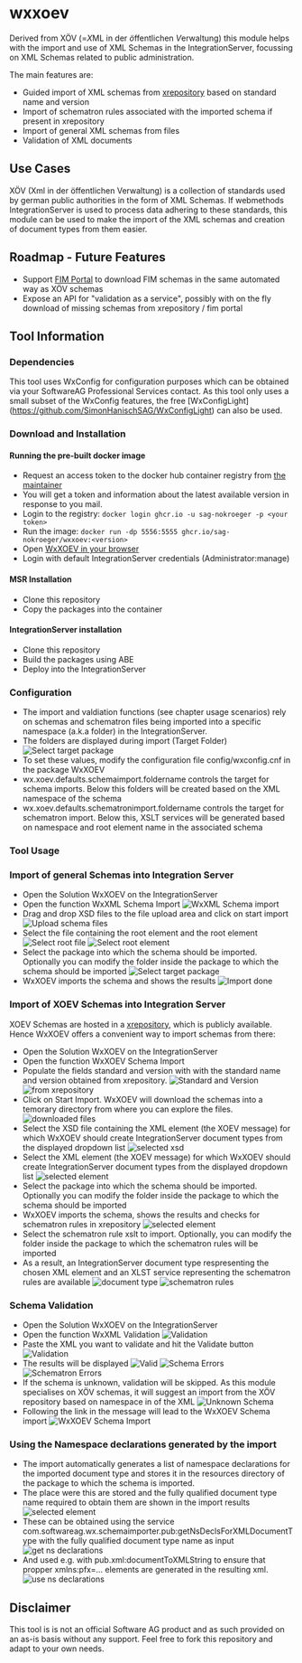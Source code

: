 # wxxoev
Derived from XÖV (=*X*ML in der *ö*ffentlichen *V*erwaltung) this module helps with the import and use of XML Schemas in the IntegrationServer, focussing on XML Schemas related to public administration. 

The main features are:

* Guided import of XML schemas from [xrepository](www.xrepository.de) based on standard name and version
* Import of schematron rules associated with the imported schema if present in xrepository
* Import of general XML schemas from files
* Validation of XML documents

## Use Cases

XÖV (Xml in der öffentlichen Verwaltung) is a collection of standards used by german public authorities in the form of XML Schemas. 
If webmethods IntegrationServer is used to process data adhering to these standards, this module can be used to make the import of the XML schemas and creation of document types from them easier.

## Roadmap - Future Features

* Support [FIM Portal](https://fimportal.de) to download FIM schemas in the same automated way as XÖV schemas
* Expose an API for "validation as a service", possibly with on the fly download of missing schemas from xrepository / fim portal

## Tool Information

### Dependencies

This tool uses WxConfig for configuration purposes which can be obtained via your SoftwareAG Professional Services contact. As this tool only uses a small subset of the WxConfig features, the free [WxConfigLight] (https://github.com/SimonHanischSAG/WxConfigLight) can also be used. 

### Download and Installation

#### Running the pre-built docker image

* Request an access token to the docker hub container registry from [the maintainer](mailto:NilsOliver.Kroege@softwareag.com) 
* You will get a token and information about the latest available version in response to you mail.
* Login to the registry: `docker login ghcr.io -u sag-nokroeger -p <your token>`
* Run the image: `docker run -dp 5556:5555 ghcr.io/sag-nokroeger/wxxoev:<version>`
* Open [WxXOEV in your browser](http://localhost:5556/WxXOEV)
* Login with default IntegrationServer credentials (Administrator:manage)

#### MSR Installation

* Clone this repository
* Copy the packages into the container

#### IntegrationServer installation

* Clone this repository
* Build the packages using ABE
* Deploy into the IntegrationServer

### Configuration

* The import and valdiation functions (see chapter usage scenarios) rely on schemas and schematron files being imported into a specific namespace (a.k.a folder) in the IntegrationServer. 
* The folders are displayed during import (Target Folder)
    ![Select target package](./doc/img/wxxml_doc_5.png)
* To set these values, modify the configuration file config/wxconfig.cnf in the package WxXOEV
* wx.xoev.defaults.schemaimport.foldername controls the target for schema imports. Below this folders will be created based on the XML namespace of the schema
* wx.xoev.defaults.schematronimport.foldername controls the target for schematron import. Below this, XSLT services will be generated based on namespace and root element name in the associated schema

### Tool Usage

### Import of general Schemas into Integration Server

* Open the Solution WxXOEV on the IntegrationServer
* Open the function WxXML Schema Import
    ![WxXML Schema import](./doc/img/wxxml_doc_1.png)
* Drag and drop XSD files to the file upload area and click on start import
    ![Upload schema files](./doc/img/wxxml_doc_2.png)
* Select the file containing the root element and the root element
    ![Select root file](./doc/img/wxxml_doc_3.png)
    ![Select root element](./doc/img/wxxml_doc_4.png)
* Select the package into which the schema should be imported. Optionally you can modify the folder inside the package to which the schema should be imported 
    ![Select target package](./doc/img/wxxml_doc_5.png)
* WxXOEV imports the schema and shows the results
    ![Import done](./doc/img/wxxml_doc_6.png)

### Import of XOEV Schemas into Integration Server

XOEV Schemas are hosted in a [xrepository](www.xrepository.de), which is publicly available. Hence WxXOEV offers a convenient way to import schemas from there:

* Open the Solution WxXOEV on the IntegrationServer
* Open the function WxXOEV Schema Import
* Populate the fields standard and version with with the standard name and version obtained from xrepository.
    ![Standard and Version](./doc/img/wxxoev_doc_3.png)
    ![from xrepository](./doc/img/wxxoev_doc_2.png)
* Click on Start Import. WxXOEV will download the schemas into a temorary directory from where you can explore the files. 
    ![downloaded files](./doc/img/wxxoev_doc_4.png)
* Select the XSD file containing the XML element (the XOEV message) for which WxXOEV should create IntegrationServer document types from the displayed dropdown list
    ![selected xsd](./doc/img/wxxoev_doc_5.png)
* Select the XML element (the XOEV message) for which WxXOEV should create IntegrationServer document types from the displayed dropdown list
    ![selected element](./doc/img/wxxoev_doc_6.png)
* Select the package into which the schema should be imported. Optionally you can modify the folder inside the package to which the schema should be imported 
* WxXOEV imports the schema, shows the results and checks for schematron rules in xrepository
    ![selected element](./doc/img/wxxoev_doc_7.png)
* Select the schematron rule xslt to import. Optionally, you can modify the folder inside the package to which the schematron rules will be imported
* As a result, an IntegrationServer document type respresenting the chosen XML element and an XLST service representing the schematron rules are available
    ![document type](./doc/img/wxxoev_doc_9.png)
    ![schematron rules](./doc/img/wxxoev_doc_10.png)

### Schema Validation

* Open the Solution WxXOEV on the IntegrationServer
* Open the function WxXML Validation
    ![Validation](./doc/img/validation_doc_1.png)
* Paste the XML you want to validate and hit the Validate button
    ![Validation](./doc/img/validation_doc_2.png)
* The results will be displayed 
    ![Valid](./doc/img/validation_doc_3.png)
    ![Schema Errors](./doc/img/validation_doc_4.png)
    ![Schematron Errors](./doc/img/validation_doc_5.png)
* If the schema is unknown, validation will be skipped. As this module specialises on XÖV schemas, it will suggest an import from the XÖV repository based on namespace in of the XML
    ![Unknown Schema](./doc/img/validation_doc_20.png)
* Following the link in the message will lead to the WxXOEV Schema import
    ![WxXOEV Schema Import](./doc/img/validation_doc_21.png)


### Using the Namespace declarations generated by the import

* The import automatically generates a list of namespace declarations for the imported document type and stores it in the resources directory of the package to which the schema is imported.
* The place were this are stored and the fully qualified document type name required to obtain them are shown in the import results
![selected element](./doc/img/wxxoev_doc_7a.png)
* These can be obtained using the service com.softwareag.wx.schemaimporter.pub:getNsDeclsForXMLDocumentType with the fully qualified document type name as input
    ![get ns declarations](./doc/img/wxxoev_doc_11.png)
* And used e.g. with pub.xml:documentToXMLString to ensure that propper xmlns:pfx=... elements are generated in the resulting xml.
    ![use ns declarations](./doc/img/wxxoev_doc_12.png)

## Disclaimer

This tool is is not an official Software AG product and as such provided on an as-is basis without any support. Feel free to fork this repository and adapt to your own needs.
